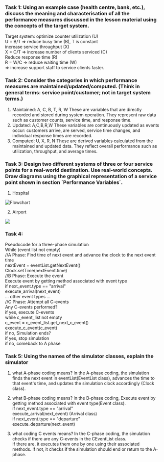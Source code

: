 ### Task 1: Using an example case (health centre, bank, etc.), discuss the meaning and characterisation of all the performance measures discussed in the lesson material using the concepts of the target system.
Target system:
optimize counter utilization (U)  
U = B/T => reduce busy time (B), T is constant  
increase service throughput (X)  
X = C/T => increase number of clients serviced (C)  
Reduce response time (R)  
R = W/C => reduce waiting time (W)  
=> increase support staff to service clients faster.  

### Task 2:  Consider the categories in which performance measures are maintained/updated/computed. (Think in general terms: service point/customer; not in target system terms.)
1. Maintained: A, C, B, T, R, W
These are variables that are directly recorded and stored during system operation. They represent raw data such as customer counts, service time, and response time.
2. Updated: A,C,B,R,W 
These variables are continuously updated as events occur: customers arrive, are served, service time changes, and individual response times are recorded.
3. Computed: U, X, R, N
These are derived variables calculated from the maintained and updated data. They reflect overall performance such as utilization, throughput, and average times.

### Task 3:  Design two different systems of three or four service points for a real-world destination. Use real-world concepts. Draw diagrams using the graphical representation of a service point shown in section ´Performance Variables´.
1. Hospital

![Flowchart](https://mermaid.ink/img/pako:eNo9kE1PhDAQhv9KM2eWAC3Q7cHEBW9qjHpy8VBp-Uig3ZQ2fhD-uwVc5zTzPvPOZGaGWgsJDJpBf9YdNxa9lpVCPm7PhZusHqV5R4fDzen88hQz9CzbfrJe25tOK0KFZwlDj85MvWr_ULGh0iPMUKlrq6-mciN3nhCG7vnHLkMArekFMGucDMDvHflawrziCmwnR1kB86mQDXeDraBSi7dduHrTerw6jXZtB6zhw-QrdxHcyrLnreHjv2qkEtIU2ikLDJNsGwJshi9gSUZDjPOc5NgTSuIAvlc1jGMcZZgmKU6TY0KXAH62tVFIj1FMIopjkkeEHtMApOj9wQ_7c7cfL78cnGtk?type=png)

2. Airport

[![](https://mermaid.ink/img/pako:eNo90EtvgzAMAOC_EvlMKyAppDlUGrDjpEndqaWHiJiHBkmVhr1Q__sCZcsp9mfHkSeojEIQUPfms2qldeStKDXx5-mcjzdnBrQXstkcsvPxNRIkb7F6J52-PIqymUjuLfa21N9WyhcqPFFBjmg_ugrJyWhcvVj82TsTJDPSqk43pJFuLYAAGtspEM6OGID_xyDnEKaZS3AtDliC8FeFtRx7V0Kp777tKvXJmOGv05qxaUHUsr_5aLwqP6LoZGPl8J-1qBXa3IzagUiSZHkExARfIOKEbylNU5ZSyhLOogC-5-w2imiYUB7v6C7ex_wewM8yNtzyfRixkNOIpSHj-10AqDpn7Mtj2cvO77-pm3D7?type=png)](https://mermaid.live/edit#pako:eNo90EtvgzAMAOC_EvlMKyAppDlUGrDjpEndqaWHiJiHBkmVhr1Q__sCZcsp9mfHkSeojEIQUPfms2qldeStKDXx5-mcjzdnBrQXstkcsvPxNRIkb7F6J52-PIqymUjuLfa21N9WyhcqPFFBjmg_ugrJyWhcvVj82TsTJDPSqk43pJFuLYAAGtspEM6OGID_xyDnEKaZS3AtDliC8FeFtRx7V0Kp777tKvXJmOGv05qxaUHUsr_5aLwqP6LoZGPl8J-1qBXa3IzagUiSZHkExARfIOKEbylNU5ZSyhLOogC-5-w2imiYUB7v6C7ex_wewM8yNtzyfRixkNOIpSHj-10AqDpn7Mtj2cvO77-pm3D7)

### Task 4: 
Pseudocode for a three-phase simulation  
While (event list not empty)  
//A Phase: Find time of next event and advance the clock to the next event time  
    nextEvent = eventList.getNextEvent()  
    Clock.setTime(nextEvent.time)  
//B Phase: Execute the event  
    Execute event by getting method associated with event type  
    if next_event.type == "arrival"  
        execute_arrival(next_event)  
    ... other event types ...  
//C Phase: Attempt all C-events  
Any C-events performed?  
if yes, execute C-events  
    while c_event_list not empty  
        c_event = c_event_list.get_next_c_event()  
        execute_c_event(c_event)  
if no, Simulation ends?  
    if yes, stop simulation  
    if no, comeback to A phase  

### Task 5: Using the names of the simulator classes, explain the simulator 
1. what A-phase coding means?
In the A-phase coding, the simulation finds the next event in eventList(EventList class), advances the time  to that event's time, and updates the simulation clock accordingly (Clock class).  

2. what B-phase coding means?
In the B-phase coding, Execute event by getting method associated with event type(Event class).   
    if next_event.type == "arrival"  
        execute_arrival(next_event) (Arrival class)  
    if next_event.type == "departure"  
        execute_departure(next_event)  

3. what coding C events means?
In the C-phase coding, the simulation checks if there are any C-events in the CEventList class.  
If there are, it executes them one by one using their associated methods. If not, it checks if the simulation should end or return to the A-phase.
    

   